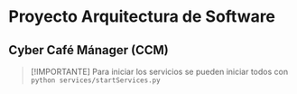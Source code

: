 # Proyecto Arquitectura de Software
## Cyber Café Mánager (CCM)



> [!IMPORTANTE]
>Para iniciar los servicios se pueden iniciar todos con `python services/startServices.py`
